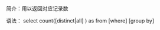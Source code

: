 简介：用以返回对应记录数

语法：
select count(\[distinct|all] <columnname>) as <alias>
from <tablename>
[where]
[group by]
